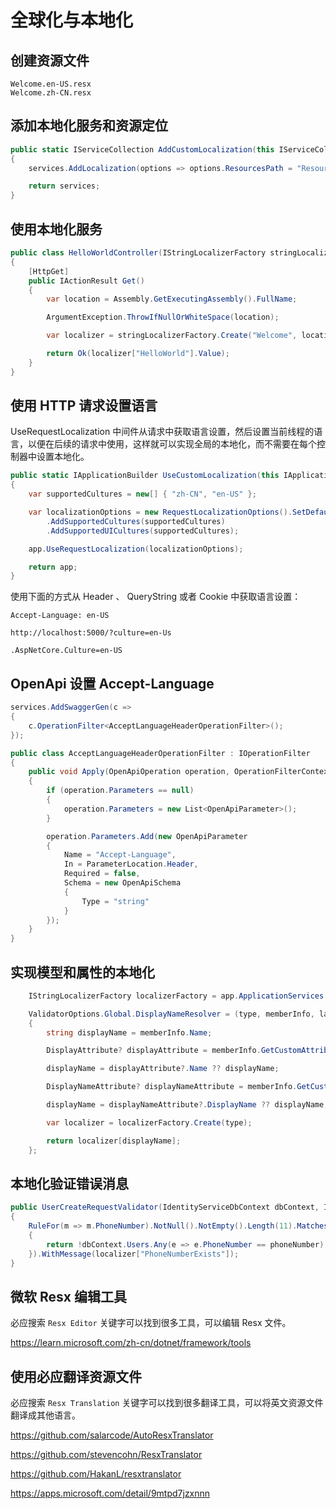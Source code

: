# 全球化与本地化

## 创建资源文件

```text
Welcome.en-US.resx
Welcome.zh-CN.resx
```

## 添加本地化服务和资源定位

```csharp
public static IServiceCollection AddCustomLocalization(this IServiceCollection services)
{
    services.AddLocalization(options => options.ResourcesPath = "Resources");

    return services;
}
```

## 使用本地化服务

```csharp
public class HelloWorldController(IStringLocalizerFactory stringLocalizerFactory) : ControllerBase
{
    [HttpGet]
    public IActionResult Get()
    {
        var location = Assembly.GetExecutingAssembly().FullName;

        ArgumentException.ThrowIfNullOrWhiteSpace(location);

        var localizer = stringLocalizerFactory.Create("Welcome", location);

        return Ok(localizer["HelloWorld"].Value);
    }
}
```

## 使用 HTTP 请求设置语言

UseRequestLocalization 中间件从请求中获取语言设置，然后设置当前线程的语言，以便在后续的请求中使用，这样就可以实现全局的本地化，而不需要在每个控制器中设置本地化。

```csharp
public static IApplicationBuilder UseCustomLocalization(this IApplicationBuilder app)
{
    var supportedCultures = new[] { "zh-CN", "en-US" };

    var localizationOptions = new RequestLocalizationOptions().SetDefaultCulture(supportedCultures.First())
        .AddSupportedCultures(supportedCultures)
        .AddSupportedUICultures(supportedCultures);

    app.UseRequestLocalization(localizationOptions);

    return app;
}
```

使用下面的方式从 Header 、 QueryString 或者 Cookie 中获取语言设置：

```text
Accept-Language: en-US
```

```text
http://localhost:5000/?culture=en-Us
```

```text
.AspNetCore.Culture=en-US
```

## OpenApi 设置 Accept-Language

```csharp
services.AddSwaggerGen(c =>
{
    c.OperationFilter<AcceptLanguageHeaderOperationFilter>();
});
```

```csharp
public class AcceptLanguageHeaderOperationFilter : IOperationFilter
{
    public void Apply(OpenApiOperation operation, OperationFilterContext context)
    {
        if (operation.Parameters == null)
        {
            operation.Parameters = new List<OpenApiParameter>();
        }

        operation.Parameters.Add(new OpenApiParameter
        {
            Name = "Accept-Language",
            In = ParameterLocation.Header,
            Required = false,
            Schema = new OpenApiSchema
            {
                Type = "string"
            }
        });
    }
}
```

## 实现模型和属性的本地化

```csharp
    IStringLocalizerFactory localizerFactory = app.ApplicationServices.GetRequiredService<IStringLocalizerFactory>();

    ValidatorOptions.Global.DisplayNameResolver = (type, memberInfo, lambdaExpression) =>
    {
        string displayName = memberInfo.Name;

        DisplayAttribute? displayAttribute = memberInfo.GetCustomAttribute<DisplayAttribute>(true);

        displayName = displayAttribute?.Name ?? displayName;

        DisplayNameAttribute? displayNameAttribute = memberInfo.GetCustomAttribute<DisplayNameAttribute>(true);

        displayName = displayNameAttribute?.DisplayName ?? displayName;

        var localizer = localizerFactory.Create(type);

        return localizer[displayName];
    };
```

## 本地化验证错误消息

```csharp
public UserCreateRequestValidator(IdentityServiceDbContext dbContext, IStringLocalizer<UserCreateRequest> localizer)
{
    RuleFor(m => m.PhoneNumber).NotNull().NotEmpty().Length(11).Matches(@"^1\d{10}$").Must((model, phoneNumber) =>
    {
        return !dbContext.Users.Any(e => e.PhoneNumber == phoneNumber);
    }).WithMessage(localizer["PhoneNumberExists"]);
}
```

## 微软 Resx 编辑工具

必应搜索 `Resx Editor` 关键字可以找到很多工具，可以编辑 Resx 文件。

https://learn.microsoft.com/zh-cn/dotnet/framework/tools

## 使用必应翻译资源文件

必应搜索 `Resx Translation` 关键字可以找到很多翻译工具，可以将英文资源文件翻译成其他语言。

https://github.com/salarcode/AutoResxTranslator

https://github.com/stevencohn/ResxTranslator

https://github.com/HakanL/resxtranslator

https://apps.microsoft.com/detail/9mtpd7jzxnnn
